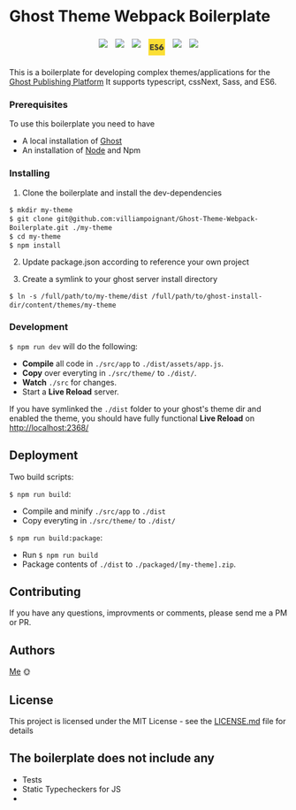 # Ghost Theme Webpack Boilerplate

<div style="text-align: center">
<img style="margin: 5px; display: inline-block;" height="30px" src="https://ghost.org/logo.svg">
<img style="margin: 5px; display: inline-block;" height="30px" src="https://github.com/MoOx/postcss-cssnext/raw/master/logo/cssnext-256.png">
<img style="margin: 5px; display: inline-block;" height="30px" src="http://sass-lang.com/assets/img/styleguide/color-1c4aab2b.png">
<img style="margin: 5px; display: inline-block;" height="30px" src="https://raw.githubusercontent.com/github/explore/6c6508f34230f0ac0d49e847a326429eefbfc030/topics/es6/es6.png">
<img style="margin: 5px; display: inline-block;" height="30px" src="https://upload.wikimedia.org/wikipedia/commons/2/29/TypeScript_Logo_%28Blue%29.svg">
<img style="margin: 5px; display: inline-block;" height="30px" src="https://raw.githubusercontent.com/webpack/media/master/logo/icon.png">
</div>

This is a boilerplate for developing complex themes/applications for the [Ghost Publishing Platform](https://ghost.org)
It supports typescript, cssNext, Sass, and ES6.


### Prerequisites

To use this boilerplate you need to have
* A local installation of [Ghost](https://docs.ghost.org/v1.0.0/docs/install-local)
* An installation of [Node](https://nodejs.org/en/) and Npm

### Installing

1. Clone the boilerplate and install the dev-dependencies
  ```
  $ mkdir my-theme
  $ git clone git@github.com:villiampoignant/Ghost-Theme-Webpack-Boilerplate.git ./my-theme
  $ cd my-theme
  $ npm install
  ```

2. Update package.json according to reference your own project

3. Create a symlink to your ghost server install directory
  ```
  $ ln -s /full/path/to/my-theme/dist /full/path/to/ghost-install-dir/content/themes/my-theme
  ```

### Development

`$ npm run dev` will do the following:

* **Compile** all code in `./src/app` to `./dist/assets/app.js`.
* **Copy** over everyting in `./src/theme/` to `./dist/`.
* **Watch** `./src` for changes.
* Start a **Live Reload** server.

If you have symlinked the `./dist` folder to your ghost's theme dir and enabled the theme, you should have fully functional **Live Reload** on [http://localhost:2368/]()

## Deployment

Two build scripts:

`$ npm run build`:
* Compile and minify `./src/app` to `./dist`
* Copy everyting in `./src/theme/` to `./dist/`

`$ npm run build:package`:
* Run `$ npm run build`
* Package contents of `./dist` to `./packaged/[my-theme].zip`.

## Contributing

If you have any questions, improvments or comments, please send me a PM or PR.

## Authors

[Me](https://villi.am) :sun_with_face:

## License

This project is licensed under the MIT License - see the [LICENSE.md](LICENSE.md) file for details

## The boilerplate does not include any

* Tests
* Static Typecheckers for JS
* 
